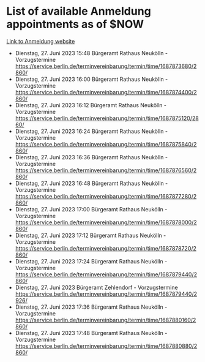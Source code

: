 # List of available Anmeldung appointments as of $NOW
[Link to Anmeldung website](https://service.berlin.de/terminvereinbarung/termin/tag.php?termin=1&anliegen[]=120686&dienstleisterlist=122210,122217,327316,122219,327312,122227,327314,122231,327346,122243,327348,122254,122252,329742,122260,329745,122262,329748,122271,327278,122273,327274,122277,327276,330436,122280,327294,122282,327290,122284,327292,122291,327270,122285,327266,122286,327264,122296,327268,150230,329760,122297,327286,122294,327284,122312,329763,122314,329775,122304,327330,122311,327334,122309,327332,317869,122281,327352,122279,329772,122283,122276,327324,122274,327326,122267,329766,122246,327318,122251,327320,122257,327322,122208,327298,122226,327300&herkunft=http%3A%2F%2Fservice.berlin.de%2Fdienstleistung%2F120686%2F)
- Dienstag, 27. Juni 2023 15:48 Bürgeramt Rathaus Neukölln - Vorzugstermine https://service.berlin.de/terminvereinbarung/termin/time/1687873680/2860/
- Dienstag, 27. Juni 2023 16:00 Bürgeramt Rathaus Neukölln - Vorzugstermine https://service.berlin.de/terminvereinbarung/termin/time/1687874400/2860/
- Dienstag, 27. Juni 2023 16:12 Bürgeramt Rathaus Neukölln - Vorzugstermine https://service.berlin.de/terminvereinbarung/termin/time/1687875120/2860/
- Dienstag, 27. Juni 2023 16:24 Bürgeramt Rathaus Neukölln - Vorzugstermine https://service.berlin.de/terminvereinbarung/termin/time/1687875840/2860/
- Dienstag, 27. Juni 2023 16:36 Bürgeramt Rathaus Neukölln - Vorzugstermine https://service.berlin.de/terminvereinbarung/termin/time/1687876560/2860/
- Dienstag, 27. Juni 2023 16:48 Bürgeramt Rathaus Neukölln - Vorzugstermine https://service.berlin.de/terminvereinbarung/termin/time/1687877280/2860/
- Dienstag, 27. Juni 2023 17:00 Bürgeramt Rathaus Neukölln - Vorzugstermine https://service.berlin.de/terminvereinbarung/termin/time/1687878000/2860/
- Dienstag, 27. Juni 2023 17:12 Bürgeramt Rathaus Neukölln - Vorzugstermine https://service.berlin.de/terminvereinbarung/termin/time/1687878720/2860/
- Dienstag, 27. Juni 2023 17:24 Bürgeramt Rathaus Neukölln - Vorzugstermine https://service.berlin.de/terminvereinbarung/termin/time/1687879440/2860/
- Dienstag, 27. Juni 2023  Bürgeramt Zehlendorf - Vorzugstermine https://service.berlin.de/terminvereinbarung/termin/time/1687879440/2926/
- Dienstag, 27. Juni 2023 17:36 Bürgeramt Rathaus Neukölln - Vorzugstermine https://service.berlin.de/terminvereinbarung/termin/time/1687880160/2860/
- Dienstag, 27. Juni 2023 17:48 Bürgeramt Rathaus Neukölln - Vorzugstermine https://service.berlin.de/terminvereinbarung/termin/time/1687880880/2860/
